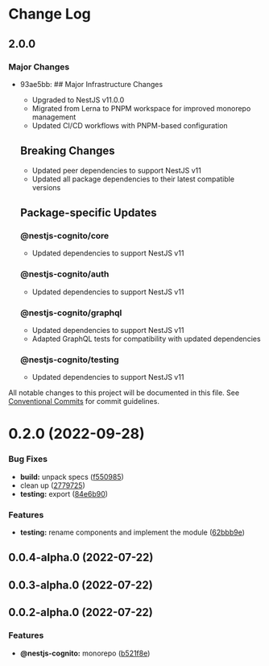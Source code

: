 # Change Log

## 2.0.0

### Major Changes

- 93ae5bb: ## Major Infrastructure Changes

  - Upgraded to NestJS v11.0.0
  - Migrated from Lerna to PNPM workspace for improved monorepo management
  - Updated CI/CD workflows with PNPM-based configuration

  ## Breaking Changes

  - Updated peer dependencies to support NestJS v11
  - Updated all package dependencies to their latest compatible versions

  ## Package-specific Updates

  ### @nestjs-cognito/core

  - Updated dependencies to support NestJS v11

  ### @nestjs-cognito/auth

  - Updated dependencies to support NestJS v11

  ### @nestjs-cognito/graphql

  - Updated dependencies to support NestJS v11
  - Adapted GraphQL tests for compatibility with updated dependencies

  ### @nestjs-cognito/testing

  - Updated dependencies to support NestJS v11

All notable changes to this project will be documented in this file.
See [Conventional Commits](https://conventionalcommits.org) for commit guidelines.

# 0.2.0 (2022-09-28)

### Bug Fixes

- **build:** unpack specs ([f550985](https://github.com/Lokicoule/nestjs-cognito/commit/f550985acb9687551bc78a5af815b23c51bea186))
- clean up ([2779725](https://github.com/Lokicoule/nestjs-cognito/commit/2779725f11ceabae373a8f75481871204c226ce9))
- **testing:** export ([84e6b90](https://github.com/Lokicoule/nestjs-cognito/commit/84e6b90d1b4ecf07bb9642e840992dd11f5271e2))

### Features

- **testing:** rename components and implement the module ([62bbb9e](https://github.com/Lokicoule/nestjs-cognito/commit/62bbb9ed74bc180fb9449852d54c4d091ea7b70a))

## 0.0.4-alpha.0 (2022-07-22)

## 0.0.3-alpha.0 (2022-07-22)

## 0.0.2-alpha.0 (2022-07-22)

### Features

- **@nestjs-cognito:** monorepo ([b521f8e](https://github.com/Lokicoule/nestjs-cognito/commit/b521f8e1eaaf169edb99b35ab61a7a3870235396))
